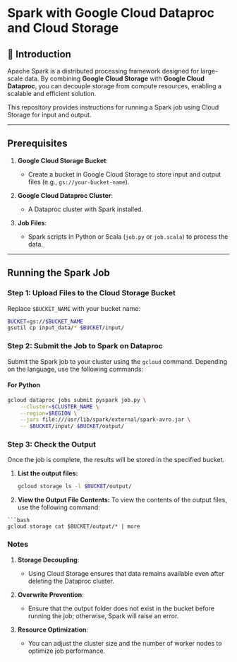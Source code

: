 # Spark with Google Cloud Dataproc and Cloud Storage

## 📖 Introduction

Apache Spark is a distributed processing framework designed for large-scale data. By combining **Google Cloud Storage** with **Google Cloud Dataproc**, you can decouple storage from compute resources, enabling a scalable and efficient solution.

This repository provides instructions for running a Spark job using Cloud Storage for input and output.

---

## Prerequisites

1. **Google Cloud Storage Bucket**:
   - Create a bucket in Google Cloud Storage to store input and output files (e.g., `gs://your-bucket-name`).

2. **Google Cloud Dataproc Cluster**:
   - A Dataproc cluster with Spark installed.

3. **Job Files**:
   - Spark scripts in Python or Scala (`job.py` or `job.scala`) to process the data.

---

## Running the Spark Job

### Step 1: Upload Files to the Cloud Storage Bucket

Replace `$BUCKET_NAME` with your bucket name:

```bash
BUCKET=gs://$BUCKET_NAME
gsutil cp input_data/* $BUCKET/input/
```

### Step 2: Submit the Job to Spark on Dataproc

Submit the Spark job to your cluster using the `gcloud` command. Depending on the language, use the following commands:

#### **For Python**
```bash
gcloud dataproc jobs submit pyspark job.py \
    --cluster=$CLUSTER_NAME \
    --region=$REGION \
    --jars file:///usr/lib/spark/external/spark-avro.jar \
    -- $BUCKET/input/ $BUCKET/output/
```

### Step 3: Check the Output

Once the job is complete, the results will be stored in the specified bucket.

1. **List the output files:**
   ```bash
   gcloud storage ls -l $BUCKET/output/
   ```
2.  **View the Output File Contents:**
To view the contents of the output files, use the following command:

```
```bash
gcloud storage cat $BUCKET/output/* | more
```

### Notes

1. **Storage Decoupling**:
   - Using Cloud Storage ensures that data remains available even after deleting the Dataproc cluster.

2. **Overwrite Prevention**:
   - Ensure that the output folder does not exist in the bucket before running the job; otherwise, Spark will raise an error.

3. **Resource Optimization**:
   - You can adjust the cluster size and the number of worker nodes to optimize job performance.

